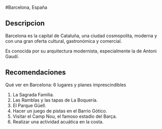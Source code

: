 #Barcelona, España 

## Descripcion 

Barcelona es la capital de Cataluña, una ciudad cosmopolita, moderna y con una gran oferta cultural, 
gastronómica y comercial. 

Es conocida por su arquitectura modernista, especialmente la de Antoni Gaudí.

## Recomendaciones 

Qué ver en Barcelona: 6 lugares y planes imprescindibles

1. La Sagrada Familia.
2. Las Ramblas y las tapas de La Boquería.
3. El Parque Güell.
4. Hacer un juego de pistas en el Barrio Gótico.
5. Visitar el Camp Nou, el famoso estadio del Barça.
6. Realizar una actividad acuática en la costa.




